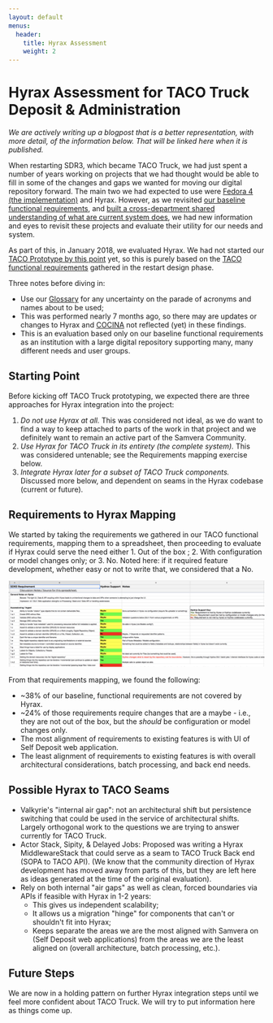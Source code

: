 ```yaml
---
layout: default
menus:
  header:
    title: Hyrax Assessment
    weight: 2
---
```


# Hyrax Assessment for TACO Truck Deposit & Administration

*We are actively writing up a blogpost that is a better representation, with more detail, of the information below. That will be linked here when it is published.*

When restarting SDR3, which became TACO Truck, we had just spent a number of years working on projects that we had thought would be able to fill in some of the changes and gaps we wanted for moving our digital repository forward. The main two we had expected to use were [Fedora 4 (the implementation)](Fedora-Asessment.html) and Hyrax. However, as we revisited [our baseline functional requirements](TACO-Truck.html#baseline-functional-requirements), and [built a cross-department shared understanding of what are current system does](TACO-Truck.html#sdr-current-state), we had new information and eyes to revisit these projects and evaluate their utility for our needs and system.

As part of this, in January 2018, we evaluated Hyrax. We had not started our [TACO Prototype by this point](TACO-Prototype.html) yet, so this is purely based on the [TACO functional requirements](TACO-Truck.html#baseline-functional-requirements) gathered in the restart design phase.

Three notes before diving in:
* Use our [Glossary](Glossary.html) for any uncertainty on the parade of acronyms and names about to be used;
* This was performed nearly 7 months ago, so there may are updates or changes to Hyrax and [COCINA](COCINA.html) not reflected (yet) in these findings.
* This is an evaluation based only on our baseline functional requirements as an institution with a large digital repository supporting many, many different needs and user groups.

## Starting Point

Before kicking off TACO Truck prototyping, we expected there are three approaches for Hyrax integration into the project:

1. *Do not use Hyrax at all.* This was considered not ideal, as we do want to find a way to keep attached to parts of the work in that project and we definitely want to remain an active part of the Samvera Community.
2. *Use Hyrax for TACO Truck in its entirety (the complete system).* This was considered untenable; see the Requirements mapping exercise below.
3. *Integrate Hyrax later for a subset of TACO Truck components.* Discussed more below, and dependent on seams in the Hyrax codebase (current or future).

## Requirements to Hyrax Mapping

We started by taking the requirements we gathered in our TACO functional requirements, mapping them to a spreadsheet, then proceeding to evaluate if Hyrax could serve the need either 1. Out of the box ; 2. With configuration or model changes only; or 3. No. Noted here: if it required feature development, whether easy or not to write that, we considered that a No.

![](assets/img/HyraxAssess.png)

From that requirements mapping, we found the following:
* ~38% of our baseline, functional requirements are not covered by Hyrax.
* ~24% of those requirements require changes that are a maybe - i.e., they are not out of the box, but the *should* be configuration or model changes only.
* The most alignment of requirements to existing features is with UI of Self Deposit web application.
* The least alignment of requirements to existing features is with overall architectural considerations, batch processing, and back end needs.

## Possible Hyrax to TACO Seams

* Valkyrie's "internal air gap": not an architectural shift but persistence switching that could be used in the service of architectural shifts. Largely orthogonal work to the questions we are trying to answer currently for TACO Truck.
* Actor Stack, Sipity, & Delayed Jobs: Proposed was writing a Hyrax MiddlewareStack that could serve as a seam to TACO Truck Back end (SOPA to TACO API). (We know that the community direction of Hyrax development has moved away from parts of this, but they are left here as ideas generated at the time of the original evaluation).
* Rely on both internal "air gaps" as well as clean, forced boundaries via APIs if feasible with Hyrax in 1-2 years:
  * This gives us independent scalability;
  * It allows us a migration "hinge" for components that can't or shouldn't fit into Hyrax;
  * Keeps separate the areas we are the most aligned with Samvera on (Self Deposit web applications) from the areas we are the least aligned on (overall architecture, batch processing, etc.).

## Future Steps

We are now in a holding pattern on further Hyrax integration steps until we feel more confident about TACO Truck. We will try to put information here as things come up.
